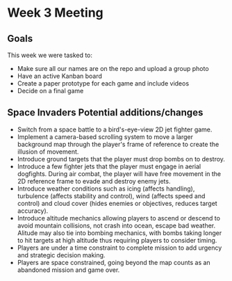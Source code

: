 # Week 3 Meeting

## Goals
This week we were tasked to:
- Make sure all our names are on the repo and upload a group photo
- Have an active Kanban board
- Create a paper prototype for each game and include videos
- Decide on a final game

## Space Invaders Potential additions/changes
- Switch from a space battle to a bird's-eye-view 2D jet fighter game.
- Implement a camera-based scrolling system to move a larger background map through the player's frame of reference to create the illusion of movement.
- Introduce ground targets that the player must drop bombs on to destroy. 
- Introduce a few fighter jets that the player must engage in aerial dogfights. During air combat, the player will have free movement in the 2D reference frame to evade and destroy enemy jets. 
- Introduce weather conditions such as icing (affects handling), turbulence (affects stability and control), wind (affects speed and control) and cloud cover (hides enemies or objectives, reduces target accuracy).
- Introduce altitude mechanics allowing players to ascend or descend to avoid mountain collisions, not crash into ocean, escape bad weather. Alitude may also tie into bombing mechanics, with bombs taking longer to hit targets at high altitude thus requiring players to consider timing. 
- Players are under a time constraint to complete mission to add urgency and strategic decision making. 
- Players are space constrained, going beyond the map counts as an abandoned mission and game over.
